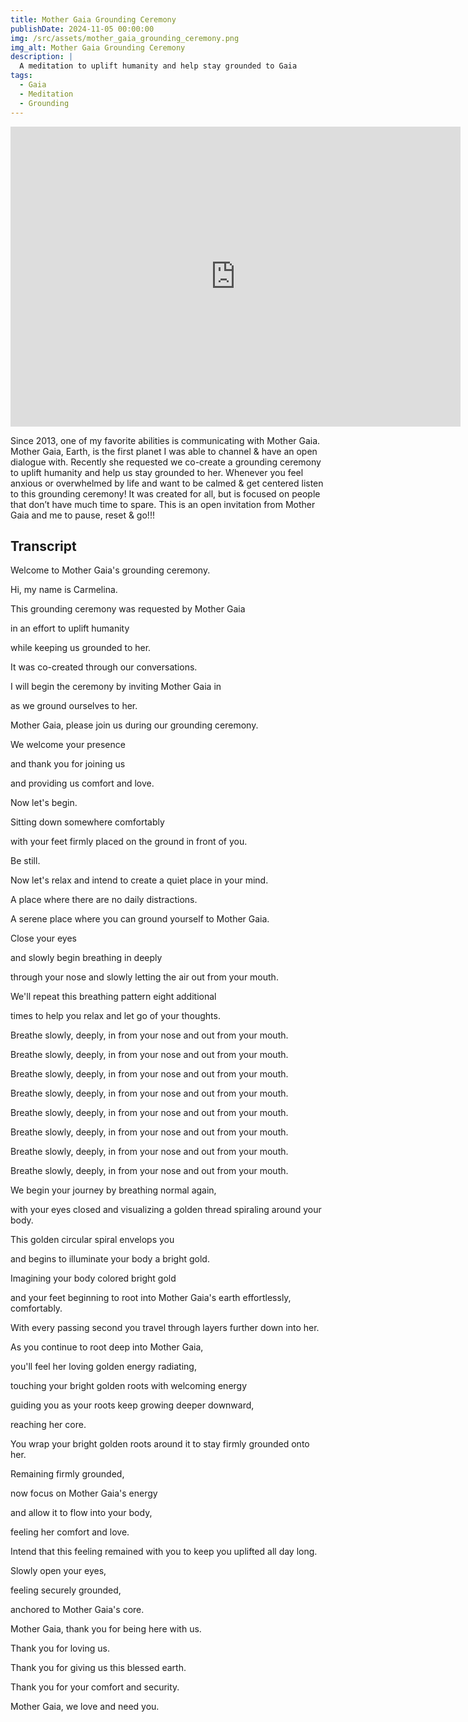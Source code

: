 ```yaml
---
title: Mother Gaia Grounding Ceremony
publishDate: 2024-11-05 00:00:00
img: /src/assets/mother_gaia_grounding_ceremony.png
img_alt: Mother Gaia Grounding Ceremony
description: |
  A meditation to uplift humanity and help stay grounded to Gaia
tags:
  - Gaia
  - Meditation
  - Grounding
---
```


<iframe width="720" height="480" src="https://www.youtube-nocookie.com/embed/hQS7Y-8W5CY?si=xEgFewsgULGu_-4X" title="YouTube video player" frameborder="0" allow="accelerometer; autoplay; clipboard-write; encrypted-media; gyroscope; picture-in-picture; web-share" referrerpolicy="strict-origin-when-cross-origin" allowfullscreen></iframe>

Since 2013, one of my favorite abilities is communicating with Mother Gaia. Mother Gaia, Earth, is the first planet I was able to channel & have an open dialogue with. Recently she requested we co-create a grounding ceremony to uplift humanity and help us stay grounded to her. Whenever you feel anxious or overwhelmed by life and want to be calmed & get centered listen to this grounding ceremony! It was created for all, but is focused on people that don’t have much time to spare. This is an open invitation from Mother Gaia and me to pause, reset & go!!!

## Transcript

Welcome to Mother Gaia's grounding ceremony.

Hi, my name is Carmelina.

This grounding ceremony was requested by Mother Gaia

in an effort to uplift humanity

while keeping us grounded to her.

It was co-created through our conversations.

I will begin the ceremony by inviting Mother Gaia in

as we ground ourselves to her.

Mother Gaia, please join us during our grounding ceremony.

We welcome your presence

and thank you for joining us

and providing us comfort and love.

Now let's begin.

Sitting down somewhere comfortably

with your feet firmly placed on the ground in front of you.

Be still.

Now let's relax and intend to create a quiet place in your mind.

A place where there are no daily distractions.

A serene place where you can ground yourself to Mother Gaia.

Close your eyes

and slowly begin breathing in deeply

through your nose and slowly letting the air out from your mouth.

We'll repeat this breathing pattern eight additional

times to help you relax and let go of your thoughts.

Breathe slowly, deeply, in from your nose and out from your mouth.

Breathe slowly, deeply, in from your nose and out from your mouth.

Breathe slowly, deeply, in from your nose and out from your mouth.

Breathe slowly, deeply, in from your nose and out from your mouth.

Breathe slowly, deeply, in from your nose and out from your mouth.

Breathe slowly, deeply, in from your nose and out from your mouth.

Breathe slowly, deeply, in from your nose and out from your mouth.

Breathe slowly, deeply, in from your nose and out from your mouth.

We begin your journey by breathing normal again,

with your eyes closed and visualizing a golden thread spiraling around your body.

This golden circular spiral envelops you

and begins to illuminate your body a bright gold.

Imagining your body colored bright gold

and your feet beginning to root into Mother Gaia's earth effortlessly, comfortably.

With every passing second you travel through layers further down into her.

As you continue to root deep into Mother Gaia,

you'll feel her loving golden energy radiating,

touching your bright golden roots with welcoming energy

guiding you as your roots keep growing deeper downward,

reaching her core.

You wrap your bright golden roots around it to stay firmly grounded onto her.

Remaining firmly grounded,

now focus on Mother Gaia's energy

and allow it to flow into your body,

feeling her comfort and love.

Intend that this feeling remained with you to keep you uplifted all day long.

Slowly open your eyes,

feeling securely grounded,

anchored to Mother Gaia's core.

Mother Gaia, thank you for being here with us.

Thank you for loving us.

Thank you for giving us this blessed earth.

Thank you for your comfort and security.

Mother Gaia, we love and need you.
